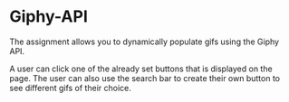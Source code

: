 # Giphy-API

The assignment allows you to dynamically populate gifs using the Giphy API.

A user can click one of the already set buttons that is displayed on the page. The user can also use the search bar to create their own button to see different gifs of their choice.
